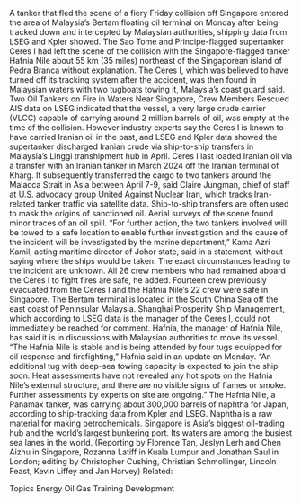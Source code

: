 A tanker that fled the scene of a fiery Friday collision off Singapore entered the area of Malaysia’s Bertam floating oil terminal on Monday after being tracked down and intercepted by Malaysian authorities, shipping data from LSEG and Kpler showed.
The Sao Tome and Principe-flagged supertanker Ceres I had left the scene of the collision with the Singapore-flagged tanker Hafnia Nile about 55 km (35 miles) northeast of the Singaporean island of Pedra Branca without explanation.
The Ceres I, which was believed to have turned off its tracking system after the accident, was then found in Malaysian waters with two tugboats towing it, Malaysia’s coast guard said.
Two Oil Tankers on Fire in Waters Near Singapore, Crew Members Rescued
AIS data on LSEG indicated that the vessel, a very large crude carrier (VLCC) capable of carrying around 2 million barrels of oil, was empty at the time of the collision.
However industry experts say the Ceres I is known to have carried Iranian oil in the past, and LSEG and Kpler data showed the supertanker discharged Iranian crude via ship-to-ship transfers in Malaysia’s Linggi transhipment hub in April.
Ceres I last loaded Iranian oil via a transfer with an Iranian tanker in March 2024 off the Iranian terminal of Kharg.
It subsequently transferred the cargo to two tankers around the Malacca Strait in Asia between April 7-9, said Claire Jungman, chief of staff at U.S. advocacy group United Against Nuclear Iran, which tracks Iran-related tanker traffic via satellite data.
Ship-to-ship transfers are often used to mask the origins of sanctioned oil.
Aerial surveys of the scene found minor traces of an oil spill.
“For further action, the two tankers involved will be towed to a safe location to enable further investigation and the cause of the incident will be investigated by the marine department,” Kama Azri Kamil, acting maritime director of Johor state, said in a statement, without saying where the ships would be taken.
The exact circumstances leading to the incident are unknown.
All 26 crew members who had remained aboard the Ceres I to fight fires are safe, he added. Fourteen crew previously evacuated from the Ceres I and the Hafnia Nile’s 22 crew were safe in Singapore.
The Bertam terminal is located in the South China Sea off the east coast of Peninsular Malaysia.
Shanghai Prosperity Ship Management, which according to LSEG data is the manager of the Ceres I, could not immediately be reached for comment.
Hafnia, the manager of Hafnia Nile, has said it is in discussions with Malaysian authorities to move its vessel.
“The Hafnia Nile is stable and is being attended by four tugs equipped for oil response and firefighting,” Hafnia said in an update on Monday.
“An additional tug with deep-sea towing capacity is expected to join the ship soon. Heat assessments have not revealed any hot spots on the Hafnia Nile’s external structure, and there are no visible signs of flames or smoke. Further assessments by experts on site are ongoing.”
The Hafnia Nile, a Panamax tanker, was carrying about 300,000 barrels of naphtha for Japan, according to ship-tracking data from Kpler and LSEG. Naphtha is a raw material for making petrochemicals.
Singapore is Asia’s biggest oil-trading hub and the world’s largest bunkering port. Its waters are among the busiest sea lanes in the world.
(Reporting by Florence Tan, Jeslyn Lerh and Chen Aizhu in Singapore, Rozanna Latiff in Kuala Lumpur and Jonathan Saul in London; editing by Christopher Cushing, Christian Schmollinger, Lincoln Feast, Kevin Liffey and Jan Harvey)
Related:

Topics
Energy
Oil Gas
Training Development
